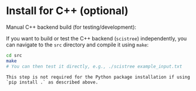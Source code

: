 # Install for C++ (optional)

Manual C++ backend build (for testing/development):

If you want to build or test the C++ backend (`scistree`) independently, you can navigate to the `src` directory and compile it using `make`:
```bash
cd src
make
# You can then test it directly, e.g., ./scistree example_input.txt
```

```{note}
This step is not required for the Python package installation if using `pip install .` as described above.
```